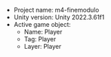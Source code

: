 <!-- UNITY CODE ASSIST INSTRUCTIONS START -->
- Project name: m4-finemodulo
- Unity version: Unity 2022.3.61f1
- Active game object:
  - Name: Player
  - Tag: Player
  - Layer: Player
<!-- UNITY CODE ASSIST INSTRUCTIONS END -->